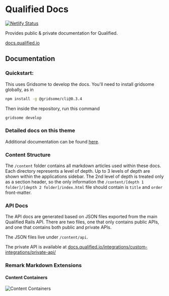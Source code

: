 # Qualified Docs

[![Netlify Status](https://api.netlify.com/api/v1/badges/27a6c94b-2bc0-4376-9a39-48ad05b5085f/deploy-status)](https://app.netlify.com/sites/fervent-mayer-2fb2ca/deploys)

Provides public & private documentation for Qualified.

[docs.qualified.io](https://docs.qualified.io)

## Documentation

### Quickstart:

This uses Gridsome to develop the docs. You'll need to install gridsome globally, as in

```bash
npm install -g @gridsome/cli@0.3.4
```

Then inside the repository, run this command

```bash
gridsome develop
```

### Detailed docs on this theme

Additional documentation can be found [here](https://docc-theme.netlify.com/).

### Content Structure

The `/content` folder contains all markdown articles used within these docs. Each directory represents a level of depth. Up to 3 levels of depth are shown within the applications sidebar. The 2nd level of depth is treated only as a section header, so the only information the `/content/[depth 1 folder]/[depth 2 folder]/index.html` file should contain is `title` and `order` front-matter. 

### API Docs

The API docs are generated based on JSON files exported from the main Qualified Rails API. There are two files, one that only contains public APIs, and one that contains both public and private APIs.

The JSON files live under `/content/api`.

The private API is available at [docs.qualified.io/integrations/custom-integrations/private-api/](https://docs.qualified.io/integrations/custom-integrations/private-api/)

### Remark Markdown Extensions

#### Content Containers
![Content Containers](https://p191.p3.n0.cdn.getcloudapp.com/items/9ZuB6pXv/Image%202020-11-04%20at%2012.45.31%20PM.png?source=viewer&v=19cacb18db0da80c607a80a983100112)

